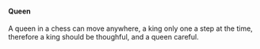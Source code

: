 #### Queen

A queen in a chess can move anywhere, a king only one a step at the time, therefore a king should be thoughful, and a queen careful.
